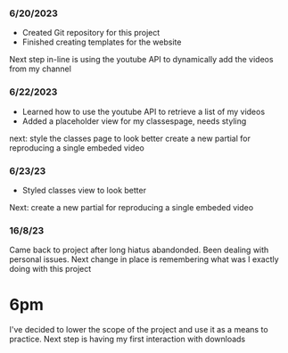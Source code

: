 ### 6/20/2023
- Created Git repository for this project
- Finished creating templates for the website

Next step in-line is using the youtube API to dynamically add the videos from my channel

### 6/22/2023

- Learned how to use the youtube API to retrieve a list of my videos
- Added a placeholder view for my classespage, needs styling

next: style the classes page to look better 
create a new partial for reproducing a single embeded video

### 6/23/23

- Styled classes view to look better

Next: create a new partial for reproducing a single embeded video

### 16/8/23

Came back to project after long hiatus abandonded. Been dealing with personal issues.
Next change in place is remembering what was I exactly doing with this project

# 6pm

I've decided to lower the scope of the project and use it as a means to practice.
Next step is having my first interaction with downloads